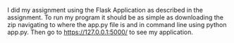 
I did my assignment using the Flask Application as described in the assignment. To run my program it should be as simple as downloading the zip navigating to where the app.py file is and in command line using python app.py. Then go to https://127.0.0.1:5000/ to see my application.
